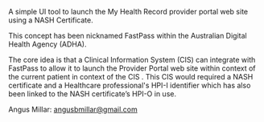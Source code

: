 ﻿
A simple UI tool to launch the My Health Record provider portal web site using a NASH Certificate.

This concept has been nicknamed FastPass within the Australian Digital Health Agency (ADHA).

The core idea is that a Clinical Information System (CIS) can integrate with FastPass to allow it
to launch the Provider Portal web site within context of the current patient in context of the CIS . 
This CIS would required a NASH certificate and a Healthcare professional's HPI-I identifier which 
has also been linked to the NASH certificate’s HPI-O in use.


Angus Millar: angusbmillar@gmail.com

